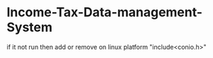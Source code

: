 # Income-Tax-Data-management-System
if it not run then add or remove on linux platform "include<conio.h>"
